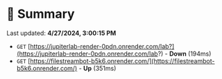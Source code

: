# 📖 Summary
Last updated: **4/27/2024, 3:00:15 PM**

- `GET` [https://jupiterlab-render-0pdn.onrender.com/lab?](https://jupiterlab-render-0pdn.onrender.com/lab?) - **Down** (194ms)
- `GET` [https://filestreambot-b5k6.onrender.com/](https://filestreambot-b5k6.onrender.com/) - **Up** (351ms)
